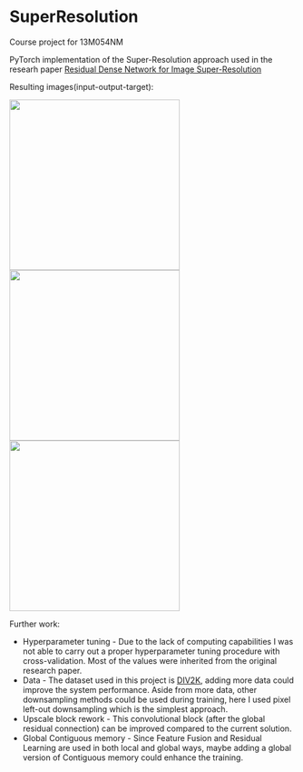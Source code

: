 # SuperResolution
Course project for 13M054NM

PyTorch implementation of the Super-Resolution approach used in the researh paper [Residual Dense Network for Image Super-Resolution](https://arxiv.org/pdf/1802.08797.pdf)

Resulting images(input-output-target):

<p flaot="left">
<img src="https://user-images.githubusercontent.com/43972534/155841399-1a431999-cc13-422b-ae17-014de4836110.png" width="300" height="300">
<img src="https://user-images.githubusercontent.com/43972534/155841412-8c28a70e-5d38-4fcd-a936-b0bb861801ef.png" width="300" height="300">
<img src="https://user-images.githubusercontent.com/43972534/155841420-5cf61dfb-f359-4b80-94d4-56e8885d7d84.png" width="300" height="300">
</p>

Further work:
- Hyperparameter tuning - Due to the lack of computing capabilities I was not able to carry out a proper hyperparameter tuning procedure with cross-validation. Most of the values were inherited from the original research paper.
- Data - The dataset used in this project is [DIV2K](https://paperswithcode.com/dataset/div2k), adding more data could improve the system performance. Aside from more data, other downsampling methods could be used during training, here I used pixel left-out downsampling which is the simplest approach.
- Upscale block rework - This convolutional block (after the global residual connection) can be improved compared to the current solution.
- Global Contiguous memory - Since Feature Fusion and Residual Learning are used in both local and global ways, maybe adding a global version of Contiguous memory could enhance the training.
